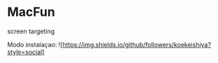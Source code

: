 # MacFun
screen targeting

Modo instalaçao: 
![https://img.shields.io/github/followers/koekeishiya?style=social]
